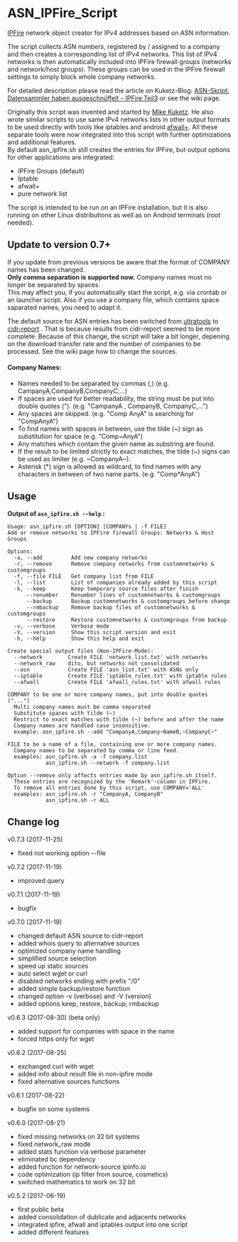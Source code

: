 # ASN_IPFire_Script
 
[IPFire](www.ipfire.org) network object creator for IPv4 addresses based on ASN information.


The script collects ASN numbers, registered by / assigned to a company and then creates a corresponding list of IPv4 networks. This list of IPv4 networks is then automatically included into IPFire firewall groups (networks and network/host groups). These groups can be used in the IPFire firewall settings to simply block whole company networks.

For detailed description please read the article on Kuketz-Blog: [ASN-Skript: Datensammler haben ausgeschnüffelt – IPFire Teil3](https://www.kuketz-blog.de/asn-skript-datensammler-haben-ausgeschnueffelt-ipfire-teil3/)
or see the wiki page.

Originally this script was invented and started by [Mike Kuketz](https://www.kuketz-blog.de). He also wrote similar scripts to use same IPv4 networks lists in other output formats to be used directly with tools like iptables and android [afwall+](https://github.com/ukanth/afwall).
All these separate tools were now integrated into this script with further optimizations and additional features.  
By default asn_ipfire.sh still creates the entries for IPFire, but output options for other applications are integrated: 
- IPFire Groups (default)
- Iptable 
- afwall+
- pure network list

The script is intended to be run on an IPFire installation, but it is also running on other Linux distributions as well as on Android terminals (root needed).

## Update to version 0.7+
If you update from previous versions be aware that the format of COMPANY names has been changed.   
**Only comma separation is supported now.** Company names must no longer be separated by spaces.   
This may affect you, if you automatically start the script, e.g. via crontab or an launcher script. Also if you use a company file, which contains space saparated names, you need to adapt it.  

The default source for ASN entries has been switched from [ultratools](https://www.ultratools.com) to [cidr-report](https://www.cidr-report.org/) . That is because results from cidr-report seemed to be more complete. Because of this change, the script will take a bit longer, depening on the download transfer rate and the number of companies to be processed. See the wiki page how to change the sources.
 


#### Company Names:
- Names needed to be separated by commas (,) (e.g. CampanyA,CompanyB,CompanyC,...)
- If spaces are used for better readability, the string must be put into double quotes ("). (e.g. "CampanyA , CompanyB, CompanyC,...") 
- Any spaces are skipped. (e.g. "Comp AnyA" is searching for "CompAnyA")
- To find names with spaces in between, use the tilde (~) sign as substitution for space (e.g. "Comp~AnyA")
- Any matches which contain the given name as substring are found.
- If the result to be limited strictly to exact matches, the tilde (~) signs can be used as limiter (e.g. ~CompanyA~). 
- Asterisk (\*) sign is allowed as wildcard, to find names with any characters in between of two name parts. (e.g. "Comp*AnyA")

## Usage
**Output of `asn_ipfire.sh --help` :**
```
Usage: asn_ipfire.sh [OPTION] [COMPANYs | -f FILE]
Add or remove networks to IPFire firewall Groups: Networks & Host Groups

Options:
  -a, --add         Add new company networks
  -r, --remove      Remove company networks from customnetworks & customgroups
  -f, --file FILE   Get company list from FILE
  -l, --list        List of companies already added by this script
  -k, --keep        Keep temporary source files after finish
      --renumber    Renumber lines of customnetworks & customgroups
      --backup      Backup customnetworks & customgroups before change
      --rmbackup    Remove backup files of customnetworks & customgroups
      --restore     Restore customnetworks & customgroups from backup
  -v, --verbose     Verbose mode
  -V, --version     Show this script version and exit
  -h, --help        Show this help and exit

Create special output files (Non-IPFire-Mode):
  --network        Create FILE 'network_list.txt' with networks
  --network_raw    dito, but networks not consolidated
  --asn            Create FILE 'asn_list.txt' with ASNs only
  --iptable        Create FILE 'iptable_rules.txt' with iptable rules
  --afwall         Create FILE 'afwall_rules.txt' with afwall rules

COMPANY to be one or more company names, put into double quotes ("...")
  Multi company names must be comma separated
  Substitute spaces with tilde (~)
  Restrict to exact matches with tilde (~) before and after the name
  Company names are handled case insensitive.
  example: asn_ipfire.sh --add "CompanyA,Company~NameB,~CompanyC~" 

FILE to be a name of a file, containing one or more company names.
  Company names to be separated by comma or line feed.
  examples: asn_ipfire.sh -a -f company.list 
            asn_ipfire.sh --network -f company.list 

Option --remove only affects entries made by asn_ipfire.sh itself.
  These entries are recognized by the 'Remark'-column in IPFire.
  To remove all entries done by this script, use COMPANY='ALL' 
  examples: asn_ipfire.sh -r "CompanyA, CompanyB" 
            asn_ipfire.sh -r ALL
```


## Change log

v0.7.3 (2017-11-25)
- fixed not working option --file

v0.7.2 (2017-11-19)
- improved query

v0.7.1 (2017-11-19)
- bugfix

v0.7.0 (2017-11-19)
- changed default ASN source to cidr-report
- added whois query to alternative sources
- optimized company name handling
- simplified source selection
- speed up static sources
- auto select wget or curl
- disabled networks ending with prefix "/0"
- added simple backup/restore function 
- changed option -v (verbose) and -V (version)
- added options keep, restore, backup, rmbackup 

v0.6.3 (2017-08-30) (beta only)
- added support for companies with space in the name
- forced https only for wget

v0.6.2 (2017-08-25)
- exchanged curl with wget
- added info about result file in non-ipfire mode
- fixed alternative sources functions

v0.6.1 (2017-08-22)
- bugfix on some systems

v0.6.0 (2017-08-21)
- fixed missing networks on 32 bit systems
- fixed network_raw mode
- added stats function via verbose parameter 
- eliminated bc dependency
- added function for network-source ipinfo.io
- code optimization (ip filter from source, cosmetics)
- switched mathematics to work on 32 bit

v0.5.2 (2017-06-19)
- first public beta
- added consolidation of dublicate and adjacents networks
- integrated ipfire, afwall and iptables output into one script
- added different features

